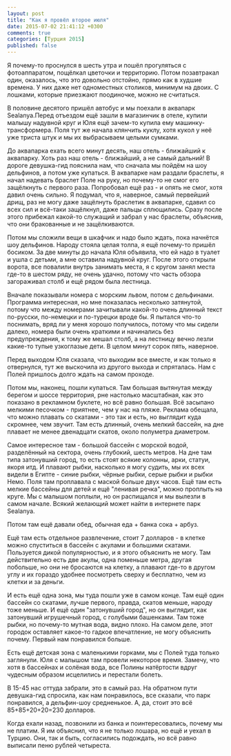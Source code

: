```yaml
---
layout: post
title: "Как я провёл второе июля"
date: 2015-07-02 21:41:12 +0300
comments: true
categories: [Турция 2015]
published: false
---
```

Я почему-то проснулся в шесть утра и пошёл прогуляться с фотоаппаратом, пощёлкал цветочки и территорию. Потом позавтракал один, оказалось, что это довольно отстойно, прямо как в худшие времена. У них даже нет одноместных столиков, минимум на двоих. С лошками, которые приезжают поодиночке, можно не считаться.

В половине десятого пришёл автобус и мы поехали в аквапарк Sealanya.Перед отъездом ещё зашли в магазинчик в отеле, купили малышу надувной круг и Юля ещё зачем-то купила ему машинку-трансформера. Поля тут же начала клянчить куклу, хотя кукол у неё уже триста штук и мы их выбрасываем целыми сумками.

До аквапарка ехать всего минут десять, наш отель - ближайший к аквапарку. Хоть раз наш отель - ближайший, а не самый дальний! В дороге девушка-гид пояснила нам, что сначала мы пойдём на шоу дельфинов, а потом уже купаться. В аквапарке нам раздали браслеты, я начал надевать браслет Поле на руку, но почему-то не смог его защёлкнуть с первого раза. Попробовал ещё раз - и опять не смог, хотя давил очень сильно. Я подумал, что я, наверное, самый первейший дрищ, раз не могу даже защёлнуть браслетик в аквапарке, сдавил со всех сил и всё-таки защёлкнул, даже пальцы сплющились. Сразу после этого прибежал какой-то служащий и забрал у нас браслеты, объяснив, что они бракованные и не защёлкиваются.

Потом мы сложили вещи в шкафчик и надо было ждать, пока начнётся шоу дельфинов. Народу стояла целая толпа, я ещё почему-то пришёл босиком. За две минуты до начала Юля объявила, что ей надо в туалет и ушла с детьми, а мне оставила надувной круг.  После этого открыли ворота, все повалили внутрь занимать места, я с кругом занял места где-то в шестом ряду, не очень удачно, потому что часть обзора загораживал столб и ещё рядом была лестница. 

Вначале показывали номера с морским львом, потом с дельфинами. Программа интересная, но мне показалась несколько затянутой, потому что между номерами зачитывали какой-то очень длинный текст по-русски, по-немецки и по-турецки вроде бы. Я пытался что-то поснимать, вряд ли у меня хорошо получилось, потому что мы сидели далеко, номера были очень краткими и начинались без предупреждения, к тому же мешал столб, а на лестницу вечно лезли какие-то тупые узкоглазые дети. В целом минут сорок пять, наверное.

Перед выходом Юля сказала, что выходим все вместе, и как только я отвернулся, тут же выскочила из другого выхода и спряталась. Нам с Полей пришлось долго ждать на самом проходе.

Потом мы, наконец, пошли купаться. Там большая вытянутая между берегом  и шоссе территория, рне настолько масштабная, как это показано в рекламном буклете, но всё равно большая. Всё засыпано мелкими песочком - приятнее, чем у нас на пляже. Реклама обещала, что можно плавать со скатами - это так и есть, но выглядит куда скромнее, чем звучит. Там есть длинный, очень мелкий бассейн, на дне плавает не менее двенадцати скатов, около полуметра диаметром. 

Самое интересное там - большой бассейн с морской водой, разделённый на сектора, очень глубокий, шесть метров. На дне там типа затонувший город, то есть стоят всякие колонны, арки, статуи, якоря итд. И плавают рыбки, насколько я могу судить, мы их всех видели в Египте - синие рыбки, чёрные рыбки, серые рыбки и рыбки Немо. Поля там проплавала с маской больше двух часов. Ещё там есть мелкие бассейны для детей и ещё "ленивая речка", можно проплыть на круге. Мы с малышом поплыли, но он распищался и мы вылезли в самом начале. Всякий желающий может найти в интернете парк Sealanya.

Потом там ещё давали обед, обычная еда + банка сока + арбуз.

Ещё там есть отдельное развлечение, стоит 7 долларов - в клетке можно спуститься в бассейн с акулами и большими скатами. Пользуется дикой популярностью, и я этого объяснить не могу. Там действительно есть две акулы, одна поменьше метра, другая побольше, но они не бросаются на клетку, а плавают где-то в другом углу и их гораздо удобнее посмотреть сверху и бесплатно, чем из клетки и за деньги.

И есть ещё одна зона, мы туда пошли уже в самом конце. Там ещё один бассейн со скатами, лучше первого, правда, скатов меньше, народу тоже меньше. И ещё один "затонувший город", но он выглядит, как затонувший игрушечный город, с голубыми башенками. Там тоже рыбки, но почему-то мутная вода, видно плохо. На самом деле, этот городок оставляет какое-то гадкое впечатление, не могу объяснить почему. Первый нам понравился больше. 

Есть ещё детская зона с маленькими горками, мы с Полей туда только заглянули. Юля с малышом там провели некоторое время. Замечу, что хотя в бассейнах и солёная вода, все Полины натёртости вдруг чудесным образом исцелились и перестали болеть.

В 15-45 нас оттуда забрали, это в самый раз. На обратном пути девушка-гид спросила, как нам понравилось, все сказали, что парк понравился, а дельфин-шоу средненькое. А, да, стоит это всё 85+85+20+20=230 долларов.

Когда ехали назад, позвонили из банка и поинтересовались, почему мы не платим. Я им объяснил, что я не только лошара, но ещё и уехал в Турцию. Они, так и быть, согласились подождать, но всё равно выписали пеню рублей четыреста.
